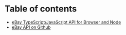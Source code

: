 # Table of contents

* [eBay TypeScript/JavaScript API for Browser and Node](README.md)
* [eBay API on Github](https://github.com/hendt/ebay-api)

